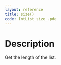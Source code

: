 ```yaml
---
layout: reference
title: size()
code: IntList_size_.pde
---
```


# Description

Get the length of the list.

